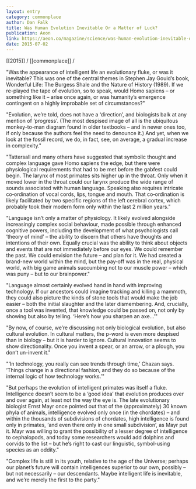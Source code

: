 ```yaml
---
layout: entry
category: commonplace
author: Dan Falk
title: Was Human Evolution Inevitable Or a Matter of Luck?
publication: Aeon
link: https://aeon.co/magazine/science/was-human-evolution-inevitable-or-a-matter-of-luck
date: 2015-07-02
---
```


[[2015]] / [[commonplace]] / 

"Was the appearance of intelligent life an evolutionary fluke, or was it inevitable? This was one of the central themes in Stephen Jay Gould’s book, Wonderful Life: The Burgess Shale and the Nature of History (1989). If we re-played the tape of evolution, so to speak, would Homo sapiens – or something like it – arise once again, or was humanity’s emergence contingent on a highly improbable set of circumstances?"
 
"Evolution, we’re told, does not have a ‘direction’, and biologists balk at any mention of ‘progress’. (The most despised image of all is the ubiquitous monkey-to-man diagram found in older textbooks – and in newer ones too, if only because the authors feel the need to denounce it.) And yet, when we look at the fossil record, we do, in fact, see, on average, a gradual increase in complexity."

"Tattersall and many others have suggested that symbolic thought and complex language gave Homo sapiens the edge, but there were physiological requirements that had to be met before the gabfest could begin. The larynx of most primates sits higher up in the throat. Only when it moved lower in the throat could our larynx produce the wide range of sounds associated with human language. Speaking also requires intricate co‑ordination of vocal cords, lips, tongue and mouth. That co‑ordination is likely facilitated by two specific regions of the left cerebral cortex, which probably took their modern form only within the last 2 million years."
 
"Language isn’t only a matter of physiology. It likely evolved alongside increasingly complex social behaviour, made possible through enhanced cognitive powers, including the development of what psychologists call ‘theory of mind’ – the ability to discern that others have thoughts and intentions of their own. Equally crucial was the ability to think about objects and events that are not immediately before our eyes. We could remember the past. We could envision the future – and plan for it. We had created a brand-new world within the mind, but the pay‑off was in the real, physical world, with big game animals succumbing not to our muscle power – which was puny – but to our brainpower."

"Language almost certainly evolved hand in hand with improving technology. If our ancestors could imagine tracking and killing a mammoth, they could also picture the kinds of stone tools that would make the job easier – both the initial slaughter and the later dismembering. And, crucially, once a tool was invented, that knowledge could be passed on, not only by showing but also by telling. ‘Here’s how you sharpen an axe…’"

"By now, of course, we’re discussing not only biological evolution, but also cultural evolution. In cultural matters, the p-word is even more despised than in biology – but it is harder to ignore. Cultural innovation seems to show directionality. Once you invent a spear, or an arrow, or a plough, you don’t un-invent it."

"‘In technology, you really can see trends through time,’ Chazan says. ‘Things change in a directional fashion, and they do so because of the internal logic of how technology works.’"

"But perhaps the evolution of intelligent primates was itself a fluke. Intelligence doesn’t seem to be a ‘good idea’ that evolution produces over and over again, at least not the way the eye is. The late evolutionary biologist Ernst Mayr once pointed out that of the (approximately) 30 known phyla of animals, intelligence evolved only once (in the chordates) – and within the thousands of subdivisions of chordates, high intelligence is found only in primates, ‘and even there only in one small subdivision’, as Mayr put it. Mayr was willing to grant the possibility of a lesser degree of intelligence to cephalopods, and today some researchers would add dolphins and corvids to the list – but he’s right to cast our linguistic, symbol-using species as an oddity."

"Complex life is still in its youth, relative to the age of the Universe; perhaps our planet’s future will contain intelligences superior to our own, possibly – but not necessarily – our descendants. Maybe intelligent life is inevitable, and we’re merely the first to the party."

